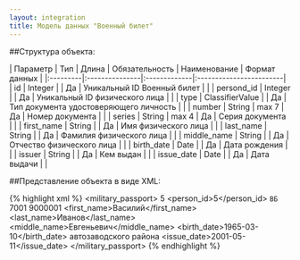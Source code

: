 ```yaml
---
layout: integration
title: Модель данных "Военный билет"
---
```


##Структура объекта:

| Параметр | Тип | Длина | Обязательность | Наименование | Формат данных |
|:---------|:---------------|:-------------|:------------------------|
| id | Integer | | Да | Уникальный ID Военный билет | |
| persond_id | Integer | | Да | Уникальный ID физического лица | |
| type | ClassifierValue | | Да | Тип документа удостоверяющего личность | |
| number | String | max 7 | Да | Номер документа | |
| series | String | max 4 | Да | Серия документа | |
| first_name | String | | Да | Имя физического лица | |
| last_name | String | | Да | Фамилия физического лица | |
| middle_name | String | | Да | Отчество физического лица | |
| birth_date | Date | | Да | Дата рождения | |
| issuer | String | | Да | Кем выдан | |
| issue_date | Date | | Да | Дата выдачи | |

##Представление объекта в виде XML:

{% highlight xml %}
<military_passport>
  <id>5</id>
  <person_id>5</person_id>
  <type>
    <code>ВБ</code>
    <title>Военный билет</title>
  </type>
  <series>7001</serie>
  <number>9000001</number>
  <first_name>Василий</first_name>
  <last_name>Иванов</last_name>
  <middle_name>Евгеньевич</middle_name>
  <birth_date>1965-03-10</birth_date>
  <issuer>автозаводского района</issuer>
  <issue_date>2001-05-11</issue_date>
</military_passport>
{% endhighlight %}












